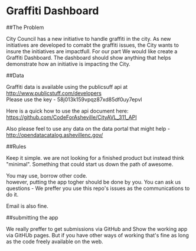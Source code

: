 Graffiti Dashboard
=====

##The Problem

City Council has a new initiative to handle graffiti in the city.  As new initiatives are developed to comabt the graffiti issues,  the City wants to insure the initiatives are impactfull.  For our part We would like create a Graffiti Dashboard.  The dashboard should show anything that helps demonstrate how an initiative is impacting the City.

##Data 

Graffiti data is available using the publicsuff api at http://www.publicstuff.com/developers  
Please use the key - 58j013k159vpqz87xd85df0uy7epvl

Here is a quick how to use the api document here: https://github.com/CodeForAsheville/CityAVL_311_API

Also please feel to use any data on the data portal that might help - http://opendatacatalog.ashevillenc.gov/


##Rules

Keep it simple. we are not looking for a finished product but instead think "minimal".  Something that could start us down the path of awesome.  

You may use, borrow other code.  
however, putting the app togher should be done by you.
You can ask us questions - We preffer you use this repo's issues as the communications to do it.

Email is also fine.

##submitting the app

We really preffer to get submissions via GitHub and Show the working app via GitHUb pages.  But if you have other ways of working that's fine as long as the code freely available on the web.



